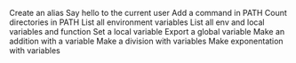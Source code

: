 Create an alias
Say hello to the current user
Add a command in PATH
Count directories in PATH
List all environment variables
List all env and local variables and function
Set a local variable
Export a global variable
Make an addition with a variable
Make a division with variables
Make exponentation with variables
